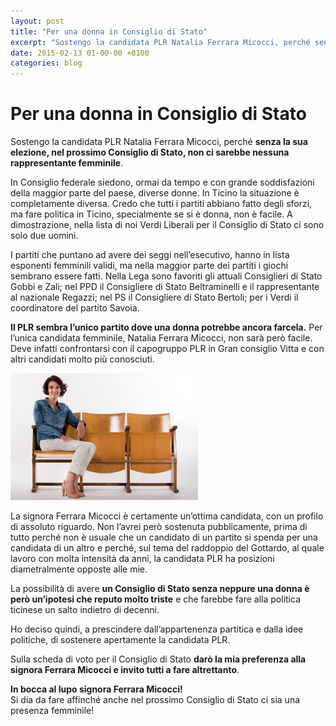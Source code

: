 ```yaml
---
layout: post
title: "Per una donna in Consiglio di Stato"
excerpt: "Sostengo la candidata PLR Natalia Ferrara Micocci, perché senza la sua elezione, nel prossimo Consiglio di Stato, non ci sarebbe nessuna rappresentante femminile."
date: 2015-02-13 01-00-00 +0100
categories: blog
---
```


# Per una donna in Consiglio di Stato

Sostengo la candidata PLR Natalia Ferrara Micocci, perché **senza la sua elezione, nel prossimo Consiglio di Stato, non ci sarebbe nessuna rappresentante femminile**.

In Consiglio federale siedono, ormai da tempo e con grande soddisfazioni della maggior parte del paese, diverse donne. In Ticino la situazione è completamente diversa. Credo che tutti i partiti abbiano fatto degli sforzi, ma fare politica in Ticino, specialmente se si è donna, non è facile. A dimostrazione, nella lista di noi Verdi Liberali per il Consiglio di Stato ci sono solo due uomini.

I partiti che puntano ad avere dei seggi nell’esecutivo, hanno in lista esponenti femminili validi, ma nella maggior parte dei partiti i giochi sembrano essere fatti. Nella Lega sono favoriti gli attuali Consiglieri di Stato Gobbi e Zali; nel PPD il Consigliere di Stato Beltraminelli e il rappresentante al nazionale Regazzi; nel PS il Consigliere di Stato Bertoli; per i Verdi il coordinatore del partito Savoia. 

**Il PLR sembra l’unico partito dove una donna potrebbe ancora farcela.** Per l’unica candidata femminile, Natalia Ferrara Micocci, non sarà però facile. Deve infatti confrontarsi con il capogruppo PLR in Gran consiglio Vitta e con altri candidati molto più conosciuti.

[![](/files/ferrari_micocci.jpg)](http://nataliaferraramicocci.ch/)

La signora Ferrara Micocci è certamente un’ottima candidata, con un profilo di assoluto riguardo. Non l’avrei però sostenuta pubblicamente, prima di tutto perché non è usuale che un candidato di un partito si spenda per una candidata di un altro e perché, sul tema del raddoppio del Gottardo, al quale lavoro con molta intensità da anni, la candidata PLR ha posizioni diametralmente opposte alle mie.

La possibilità di avere **un Consiglio di Stato senza neppure una donna è però un’ipotesi che reputo molto triste** e che farebbe fare alla politica ticinese un salto indietro di decenni.

Ho deciso quindi, a prescindere dall’appartenenza partitica e dalla idee politiche, di sostenere apertamente la candidata PLR.

Sulla scheda di voto per il Consiglio di Stato **darò la mia preferenza alla signora Ferrara Micocci e invito tutti a fare altrettanto**.

**In bocca al lupo signora Ferrara Micocci!**  
 Si dia da fare affinché anche nel prossimo Consiglio di Stato ci sia una presenza femminile!  

